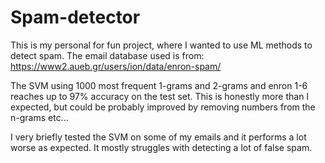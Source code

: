 # Spam-detector

This is my personal for fun project, where I wanted to use ML methods to detect spam.
The email database used is from: https://www2.aueb.gr/users/ion/data/enron-spam/

The SVM using 1000 most frequent 1-grams and 2-grams and enron 1-6 reaches up to 97% accuracy on the test set.
This is honestly more than I expected, but could be probably improved by removing numbers from the n-grams etc...

I very briefly tested the SVM on some of my emails and it performs a lot worse as expected. It mostly struggles with detecting a lot of false spam.
